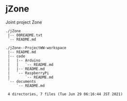# jZone
Joint project Zone

    ./jZone
     |-- 00README.txt
     `-- README.md

    ./jZone--ProjectWW-workspace
     |-- README.md
     |-- code
     |   |-- Arduino
     |   |   `-- README.md
     |   |-- README.md
     |   `-- RaspberryPi
     |       `-- README.md
     `-- documents
         `-- README.md

     4 directories, 7 files (Tue Jun 29 06:16:44 JST 2021)

<!---
====

## Overview

jZone中のフォルダ/ファイルについての一般的な情報提供する．

Providing general information for the files and folders in the "jZone".

## Description

See 00README.txt

## Requirement

none.

## Usage

none.

## Installation

none.

## References

none.

## Licence

undefined.

## Author

[hohno-46466](https://github.com/hohno-46466) (@hohno_at_kuimc)

# See Also

See also 00README.txt, if prepared.

Thu Apr  9 14:57:40 JST 2020
-->
